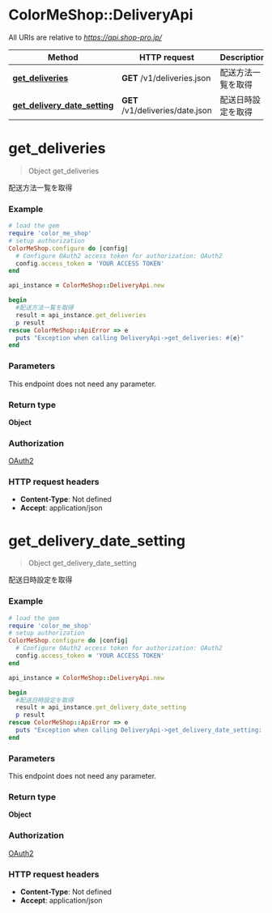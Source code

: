 # ColorMeShop::DeliveryApi

All URIs are relative to *https://api.shop-pro.jp/*

Method | HTTP request | Description
------------- | ------------- | -------------
[**get_deliveries**](DeliveryApi.md#get_deliveries) | **GET** /v1/deliveries.json | 配送方法一覧を取得
[**get_delivery_date_setting**](DeliveryApi.md#get_delivery_date_setting) | **GET** /v1/deliveries/date.json | 配送日時設定を取得


# **get_deliveries**
> Object get_deliveries

配送方法一覧を取得

### Example
```ruby
# load the gem
require 'color_me_shop'
# setup authorization
ColorMeShop.configure do |config|
  # Configure OAuth2 access token for authorization: OAuth2
  config.access_token = 'YOUR ACCESS TOKEN'
end

api_instance = ColorMeShop::DeliveryApi.new

begin
  #配送方法一覧を取得
  result = api_instance.get_deliveries
  p result
rescue ColorMeShop::ApiError => e
  puts "Exception when calling DeliveryApi->get_deliveries: #{e}"
end
```

### Parameters
This endpoint does not need any parameter.

### Return type

**Object**

### Authorization

[OAuth2](../README.md#OAuth2)

### HTTP request headers

 - **Content-Type**: Not defined
 - **Accept**: application/json



# **get_delivery_date_setting**
> Object get_delivery_date_setting

配送日時設定を取得

### Example
```ruby
# load the gem
require 'color_me_shop'
# setup authorization
ColorMeShop.configure do |config|
  # Configure OAuth2 access token for authorization: OAuth2
  config.access_token = 'YOUR ACCESS TOKEN'
end

api_instance = ColorMeShop::DeliveryApi.new

begin
  #配送日時設定を取得
  result = api_instance.get_delivery_date_setting
  p result
rescue ColorMeShop::ApiError => e
  puts "Exception when calling DeliveryApi->get_delivery_date_setting: #{e}"
end
```

### Parameters
This endpoint does not need any parameter.

### Return type

**Object**

### Authorization

[OAuth2](../README.md#OAuth2)

### HTTP request headers

 - **Content-Type**: Not defined
 - **Accept**: application/json



